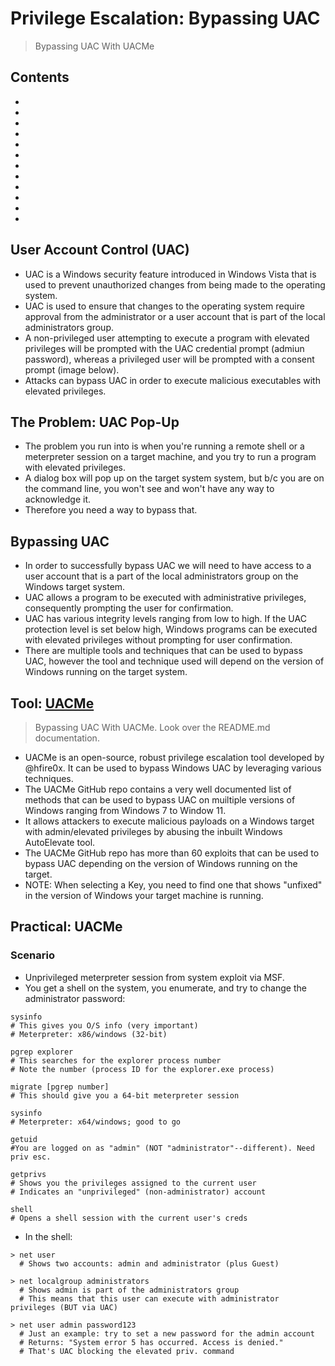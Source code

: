 # Privilege Escalation: Bypassing UAC
> Bypassing UAC With UACMe

## Contents
- [](#)
- [](#)
- [](#)
- [](#)
- [](#)
- [](#)
- [](#)
- [](#)
- [](#)
- [](#)
- [](#)
- [](#)

## User Account Control (UAC)
- UAC is a Windows security feature introduced in Windows Vista that is used to prevent unauthorized changes from being made to the operating system.
- UAC is used to ensure that changes to the operating system require approval from the administrator or a user account that is part of the local administrators group.
- A non-privileged user attempting to execute a program with elevated privileges will be prompted with the UAC credential prompt (admiun password), whereas a privileged user will be prompted with a consent prompt (image below).
- Attacks can bypass UAC in order to execute malicious executables with elevated privileges.

## The Problem: UAC Pop-Up
- The problem you run into is when you're running a remote shell or a meterpreter session on a target machine, and you try to run a program with elevated privileges.
- A dialog box will pop up on the target system system, but b/c you are on the command line, you won't see and won't have any way to acknowledge it.
- Therefore you need a way to bypass that.

## Bypassing UAC
- In order to successfully bypass UAC we will need to have access to a user account that is a part of the local administrators group on the Windows target system.
- UAC allows a program to be executed with administrative privileges, consequently prompting the user for confirmation.
- UAC has various integrity levels ranging from low to high. If the UAC protection level is set below high, Windows programs can be executed with elevated privileges without prompting for user confirmation.
- There are multiple tools and techniques that can be used to bypass UAC, however the tool and technique used will depend on the version of Windows running on the target system.

## Tool: [UACMe](https://github.com/hfiref0x/UACME)
> Bypassing UAC With UACMe. Look over the README.md documentation.
- UACMe is an open-source, robust privilege escalation tool developed by @hfire0x. It can be used to bypass Windows UAC by leveraging various techniques.
- The UACMe GitHub repo contains a very well documented list of methods that can be used to bypass UAC on muiltiple versions of Windows ranging from Windows 7 to Window 11.
- It allows attackers to execute malicious payloads on a Windows target with admin/elevated privileges by abusing the inbuilt Windows AutoElevate tool.
- The UACMe GitHub repo has more than 60 exploits that can be used to bypass UAC depending on the version of Windows running on the target.
- NOTE: When selecting a Key, you need to find one that shows "unfixed" in the version of Windows your target machine is running.

## Practical: UACMe

### Scenario
- Unprivileged meterpreter session from system exploit via MSF.
- You get a shell on the system, you enumerate, and try to change the administrator password:
```
sysinfo
# This gives you O/S info (very important)
# Meterpreter: x86/windows (32-bit)

pgrep explorer
# This searches for the explorer process number
# Note the number (process ID for the explorer.exe process)

migrate [pgrep number]
# This should give you a 64-bit meterpreter session

sysinfo
# Meterpreter: x64/windows; good to go

getuid
#You are logged on as "admin" (NOT "administrator"--different). Need priv esc.

getprivs
# Shows you the privileges assigned to the current user
# Indicates an "unprivileged" (non-administrator) account

shell
# Opens a shell session with the current user's creds
```
- In the shell:
```
> net user
  # Shows two accounts: admin and administrator (plus Guest)

> net localgroup administrators
  # Shows admin is part of the administrators group
  # This means that this user can execute with administrator privileges (BUT via UAC)

> net user admin password123
  # Just an example: try to set a new password for the admin account
  # Returns: "System error 5 has occurred. Access is denied."
  # That's UAC blocking the elevated priv. command
```


